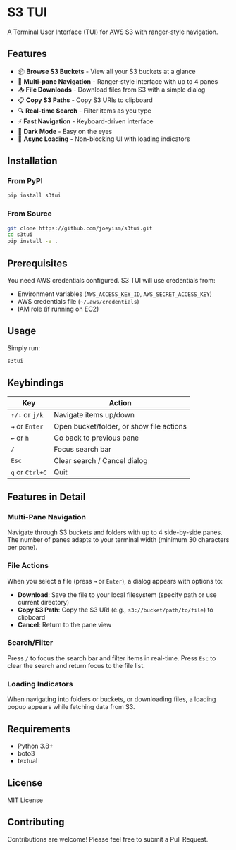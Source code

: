 # S3 TUI

A Terminal User Interface (TUI) for AWS S3 with ranger-style navigation.

## Features

- 📦 **Browse S3 Buckets** - View all your S3 buckets at a glance
- 📁 **Multi-pane Navigation** - Ranger-style interface with up to 4 panes
- 📥 **File Downloads** - Download files from S3 with a simple dialog
- 📋 **Copy S3 Paths** - Copy S3 URIs to clipboard
- 🔍 **Real-time Search** - Filter items as you type
- ⚡ **Fast Navigation** - Keyboard-driven interface
- 🌙 **Dark Mode** - Easy on the eyes
- 🔄 **Async Loading** - Non-blocking UI with loading indicators

## Installation

### From PyPI

```bash
pip install s3tui
```

### From Source

```bash
git clone https://github.com/joeyism/s3tui.git
cd s3tui
pip install -e .
```

## Prerequisites

You need AWS credentials configured. S3 TUI will use credentials from:
- Environment variables (`AWS_ACCESS_KEY_ID`, `AWS_SECRET_ACCESS_KEY`)
- AWS credentials file (`~/.aws/credentials`)
- IAM role (if running on EC2)

## Usage

Simply run:

```bash
s3tui
```

## Keybindings

| Key | Action |
|-----|--------|
| `↑/↓` or `j/k` | Navigate items up/down |
| `→` or `Enter` | Open bucket/folder, or show file actions |
| `←` or `h` | Go back to previous pane |
| `/` | Focus search bar |
| `Esc` | Clear search / Cancel dialog |
| `q` or `Ctrl+C` | Quit |

## Features in Detail

### Multi-Pane Navigation
Navigate through S3 buckets and folders with up to 4 side-by-side panes. The number of panes adapts to your terminal width (minimum 30 characters per pane).

### File Actions
When you select a file (press `→` or `Enter`), a dialog appears with options to:
- **Download**: Save the file to your local filesystem (specify path or use current directory)
- **Copy S3 Path**: Copy the S3 URI (e.g., `s3://bucket/path/to/file`) to clipboard
- **Cancel**: Return to the pane view

### Search/Filter
Press `/` to focus the search bar and filter items in real-time. Press `Esc` to clear the search and return focus to the file list.

### Loading Indicators
When navigating into folders or buckets, or downloading files, a loading popup appears while fetching data from S3.

## Requirements

- Python 3.8+
- boto3
- textual

## License

MIT License

## Contributing

Contributions are welcome! Please feel free to submit a Pull Request.
